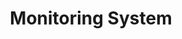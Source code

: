 ---
title: Monitoring System
layout: method
layout-source: https://github.com/hyip/hyip.github.io/blob/master/_layouts/method.html
permalink: /status/
hyiplink: http://hyip.github.io/status/
---